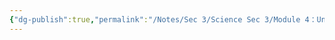 ```yaml
---
{"dg-publish":true,"permalink":"/Notes/Sec 3/Science Sec 3/Module 4：Univers technologique/Chapitre 12：L'ingénierie et les matériaux/12.5：La fabrication des objets techniques/"}
---
```



